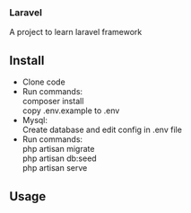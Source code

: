 ### Laravel
A project to learn laravel framework

## Install
- Clone code
- Run commands:<br>
composer install<br>
copy .env.example to .env
- Mysql:<br>
Create database and edit config in .env file
- Run commands:<br> 
php artisan migrate<br>
php artisan db:seed<br>
php artisan serve

## Usage